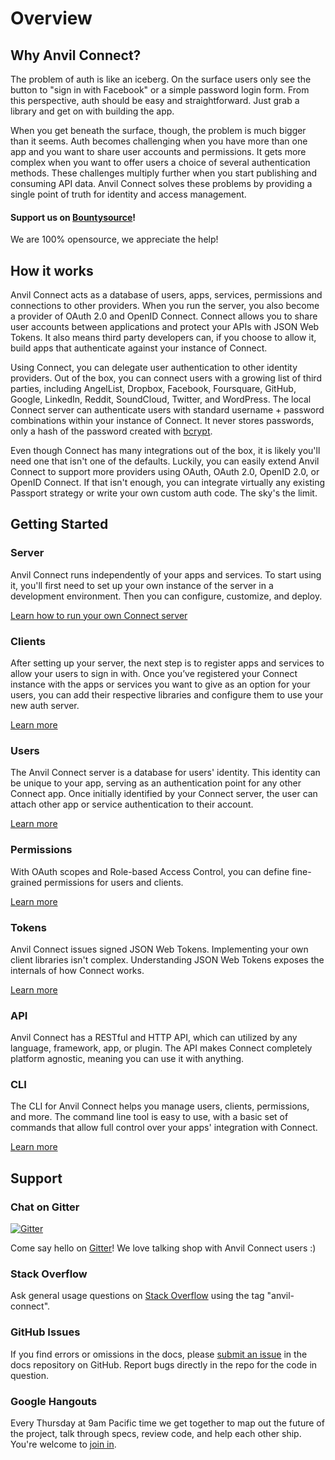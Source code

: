 <!-- TODO:
    [ ] - Rewrite "Learn More" text for links in Getting Started sections
-->

# Overview

## Why Anvil Connect?

The problem of auth is like an iceberg. On the surface users only see the button to "sign in with Facebook" or a simple password login form. From this perspective, auth should be easy and straightforward. Just grab a library and get on with building the app.
 
When you get beneath the surface, though, the problem is much bigger than it seems. Auth becomes challenging when you have more than one app and you want to share user accounts and permissions. It gets more complex when you want to offer users a choice of several authentication methods. These challenges multiply further when you start publishing and consuming API data. Anvil Connect solves these problems by providing a single point of truth for identity and access management.

#### Support us on [Bountysource](https://salt.bountysource.com/teams/anvilresearch)! 
We are 100% opensource, we appreciate the help!

## How it works
<!-- Is this Connect or Connect's server that acts as a database? -->
Anvil Connect acts as a database of users, apps, services, permissions and connections to other providers. When you run the server, you also become a provider of OAuth 2.0 and OpenID Connect. Connect allows you to share user accounts between applications and protect your APIs with JSON Web Tokens. It also means third party developers can, if you choose to allow it, build apps that authenticate against your instance of Connect.

Using Connect, you can delegate user authentication to other identity providers. Out of the box, you can connect users with a growing list of third parties, including AngelList, Dropbox, Facebook, Foursquare, GitHub, Google, LinkedIn, Reddit, SoundCloud, Twitter, and WordPress. The local Connect server can authenticate users with standard username + password combinations within your instance of Connect. It never stores passwords, only a hash of the password created with [bcrypt](https://www.npmjs.com/package/bcrypt).

Even though Connect has many integrations out of the box, it is likely you'll need one that isn't one of the defaults. Luckily, you can easily extend Anvil Connect to support more providers using OAuth, OAuth 2.0, OpenID 2.0, or OpenID Connect. If that isn't enough, you can integrate virtually any existing Passport strategy or write your own custom auth code. The sky's the limit.



## Getting Started

### Server

Anvil Connect runs independently of your apps and services. To start using it, you'll first need to set up your own instance of the server in a development environment. Then you can configure, customize, and deploy.

[Learn how to run your own Connect server](/docs/connect-docs/server/)

### Clients

After setting up your server, the next step is to register apps and services to allow your users to sign in with. Once you’ve registered your Connect instance with the apps or services you want to give as an option for your users, you can add their respective libraries and configure them to use your new auth server.

[Learn more](/docs/connect-docs/clients/)

### Users

The Anvil Connect server is a database for users' identity. This identity can be unique to your app, serving as an authentication point for any other Connect app. Once initially identified by your Connect server, the user can attach other app or service authentication to their account.

<!--
User notes:

* Shared across many apps.
* User data is based on OpenID Connect standard claims, which makes user data portable across identity providers.
* Standard claims enables federated identity.

--

Question: How are peope going to log into site 2 with site 1's connect?

-->

[Learn more](/docs/connect-docs/users/)

### Permissions

With OAuth scopes and Role-based Access Control, you can define fine-grained permissions for users and clients.

[Learn more](/docs/connect-docs/permissions/)

### Tokens

Anvil Connect issues signed JSON Web Tokens. Implementing your own client libraries isn't complex. Understanding JSON Web Tokens exposes the internals of how Connect works.

[Learn more](/docs/connect-docs/tokens/)

### API

Anvil Connect has a RESTful and HTTP API, which can utilized by any language, framework, app, or plugin. The API makes Connect completely platform agnostic, meaning you can use it with anything.

<!-- Note: Fill out with steps the user can take to use the API. -->

### CLI

The CLI for Anvil Connect helps you manage users, clients, permissions, and more. The command line tool is easy to use, with a basic set of commands that allow full control over your apps' integration with Connect.

[Learn more](/docs/connect-docs/cli/)

<!-- Note: Fill out -->

## Support

### Chat on Gitter

[![Gitter](https://badges.gitter.im/anvilresearch/connect.svg)](https://gitter.im/anvilresearch/connect)

Come say hello on [Gitter](https://gitter.im/anvilresearch/connect)! We love talking shop with Anvil Connect users :)

### Stack Overflow

Ask general usage questions on [Stack Overflow](http://stackoverflow.com/questions/tagged/anvil-connect) using the tag "anvil-connect".

### GitHub Issues

If you find errors or omissions in the docs, please [submit an issue](https://github.com/anvilresearch/connect-docs/issues) in the docs repository on GitHub. Report bugs directly in the repo for the code in question.

### Google Hangouts

Every Thursday at 9am Pacific time we get together to map out the future of the project, talk through specs, review code, and help each other ship. You're welcome to [join in](https://plus.google.com/hangouts/_/anvil.io/anvil-connect?authuser=0).
